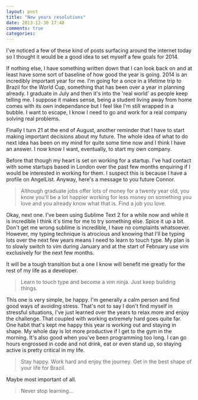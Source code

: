 ```yaml
---
layout: post
title: "New years resolutions"
date: 2013-12-30 17:48
comments: true
categories:
---
```


I've noticed a few of these kind of posts surfacing around the internet today so I thought it would be a good idea
to set myself a few goals for 2014.

If nothing else, I have something written down that I can look back on and at least have some sort of baseline of how
good the year is going. 2014 is an incredibly important year for me. I'm going for a once in a lifetime trip to Brazil
for the World Cup, something that has been over a year in planning already. I graduate in July and then it's into the 'real world'
as people keep telling me. I suppose it makes sense, being a student living away from home comes with its own independance but I
feel like I'm still wrapped in a bubble. I want to escape, I know I need to go and work for a real company solving real problems.

Finally I turn 21 at the end of August, another reminder that I have to start making important decisions about my future. The whole idea of
what to do next idea has been on my mind for quite some time now and I think I have an answer. I now know I want, eventually, to start my own company.

Before that though my heart is set on working for a startup. I've had contact with some startups based in London over the past few months
enquiring if I would be interested in working for them. I suspect this is because I have a profile on AngelList. Anyway, here's a message to you
future Connor.

> Although graduate jobs offer lots of money for a twenty year old, you know you'll be a lot happier working for less money on something
> you love and you already know what that is. Find a job you love.

Okay, next one. I've been using Sublime Text 2 for a while now and while it is incredible I think it's time for me to try something else.
Spice it up a bit. Don't get me wrong sublime is incredible, I have no complaints whatsoever. However, my typing technique is atrocious
and knowing that I'll be typing lots over the next few years means I need to learn to touch type. My plan is to slowly switch to vim during
January and at the start of February use vim exclusively for the next few months.

It will be a tough transition but a one I know will benefit me greatly for the rest of my life as a developer.

> Learn to touch type and become a vim ninja. Just keep building things.

This one is very simple, be happy. I'm generally a calm person and find good ways of avoiding stress. That's not to say I don't find myself
in stressful situations, I've just learned over the years to relax more and enjoy the challenge. That coupled with working extremely
hard goes quite far. One habit that's kept me happy this year is working out and staying in shape. My whole day is lot more productive if I
get to the gym in the morning. It's also good when you've been programming too long. I can go hours engrossed in code and not drink, eat or even stand up,
so staying active is pretty critical in my life.

> Stay happy. Work hard and enjoy the journey. Get in the best shape of your life for Brazil.

Maybe most important of all.

> Never stop learning...


